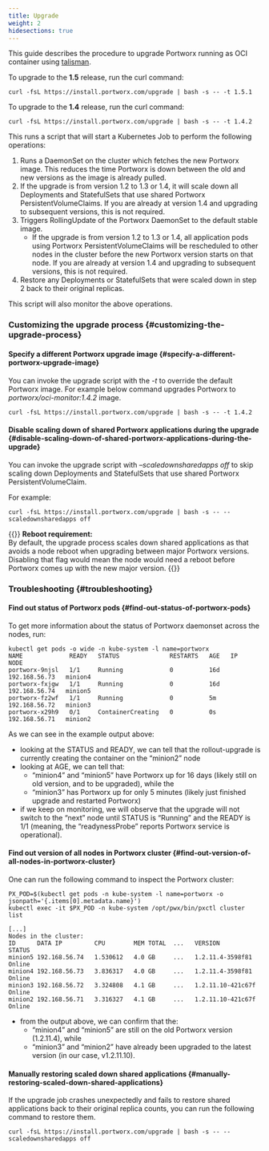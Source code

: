 ```yaml
---
title: Upgrade
weight: 2
hidesections: true
---
```


This guide describes the procedure to upgrade Portworx running as OCI container using [talisman](https://github.com/portworx/talisman).

To upgrade to the **1.5** release, run the curl command:

```text
curl -fsL https://install.portworx.com/upgrade | bash -s -- -t 1.5.1
```

To upgrade to the **1.4** release, run the curl command:

```text
curl -fsL https://install.portworx.com/upgrade | bash -s -- -t 1.4.2
```

This runs a script that will start a Kubernetes Job to perform the following operations:

1. Runs a DaemonSet on the cluster which fetches the new Portworx image. This reduces the time Portworx is down between the old and new versions as the image is already pulled.
2. If the upgrade is from version 1.2 to 1.3 or 1.4, it will scale down all Deployments and StatefulSets that use shared Portworx PersistentVolumeClaims. If you are already at version 1.4 and upgrading to subsequent versions, this is not required.
3. Triggers RollingUpdate of the Portworx DaemonSet to the default stable image.
   * If the upgrade is from version 1.2 to 1.3 or 1.4, all application pods using Portworx PersistentVolumeClaims will be rescheduled to other nodes in the cluster before the new Portworx version starts on that node. If you are already at version 1.4 and upgrading to subsequent versions, this is not required.
4. Restore any Deployments or StatefulSets that were scaled down in step 2 back to their original replicas.

This script will also monitor the above operations.

### Customizing the upgrade process {#customizing-the-upgrade-process}

#### Specify a different Portworx upgrade image {#specify-a-different-portworx-upgrade-image}

You can invoke the upgrade script with the _-t_ to override the default Portworx image. For example below command upgrades Portworx to _portworx/oci-monitor:1.4.2_ image.

```text
curl -fsL https://install.portworx.com/upgrade | bash -s -- -t 1.4.2
```

#### Disable scaling down of shared Portworx applications during the upgrade {#disable-scaling-down-of-shared-portworx-applications-during-the-upgrade}

You can invoke the upgrade script with _–scaledownsharedapps off_ to skip scaling down Deployments and StatefulSets that use shared Portworx PersistentVolumeClaim.

For example:

```text
curl -fsL https://install.portworx.com/upgrade | bash -s -- --scaledownsharedapps off
```

{{<info>}}
**Reboot requirement:**  
By default, the upgrade process scales down shared applications as that avoids a node reboot when upgrading between major Portworx versions. Disabling that flag would mean the node would need a reboot before Portworx comes up with the new major version.
{{</info>}}

### Troubleshooting {#troubleshooting}

#### Find out status of Portworx pods {#find-out-status-of-portworx-pods}

To get more information about the status of Portworx daemonset across the nodes, run:

```text
kubectl get pods -o wide -n kube-system -l name=portworx
NAME             READY   STATUS              RESTARTS   AGE   IP              NODE
portworx-9njsl   1/1     Running             0          16d   192.168.56.73   minion4
portworx-fxjgw   1/1     Running             0          16d   192.168.56.74   minion5
portworx-fz2wf   1/1     Running             0          5m    192.168.56.72   minion3
portworx-x29h9   0/1     ContainerCreating   0          0s    192.168.56.71   minion2
```

As we can see in the example output above:

* looking at the STATUS and READY, we can tell that the rollout-upgrade is currently creating the container on the “minion2” node
* looking at AGE, we can tell that:
  * “minion4” and “minion5” have Portworx up for 16 days \(likely still on old version, and to be upgraded\), while the
  * “minion3” has Portworx up for only 5 minutes \(likely just finished upgrade and restarted Portworx\)
* if we keep on monitoring, we will observe that the upgrade will not switch to the “next” node until STATUS is “Running” and the READY is 1/1 \(meaning, the “readynessProbe” reports Portworx service is operational\).

#### Find out version of all nodes in Portworx cluster {#find-out-version-of-all-nodes-in-portworx-cluster}

One can run the following command to inspect the Portworx cluster:

```text
PX_POD=$(kubectl get pods -n kube-system -l name=portworx -o jsonpath='{.items[0].metadata.name}')
kubectl exec -it $PX_POD -n kube-system /opt/pwx/bin/pxctl cluster list

[...]
Nodes in the cluster:
ID      DATA IP         CPU        MEM TOTAL  ...   VERSION             STATUS
minion5 192.168.56.74   1.530612   4.0 GB     ...   1.2.11.4-3598f81    Online
minion4 192.168.56.73   3.836317   4.0 GB     ...   1.2.11.4-3598f81    Online
minion3 192.168.56.72   3.324808   4.1 GB     ...   1.2.11.10-421c67f   Online
minion2 192.168.56.71   3.316327   4.1 GB     ...   1.2.11.10-421c67f   Online
```

* from the output above, we can confirm that the:
  * “minion4” and “minion5” are still on the old Portworx version \(1.2.11.4\), while
  * “minion3” and “minion2” have already been upgraded to the latest version \(in our case, v1.2.11.10\).

#### Manually restoring scaled down shared applications {#manually-restoring-scaled-down-shared-applications}

If the upgrade job crashes unexpectedly and fails to restore shared applications back to their original replica counts, you can run the following command to restore them.

```text
curl -fsL https://install.portworx.com/upgrade | bash -s -- --scaledownsharedapps off
```
